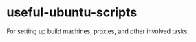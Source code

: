useful-ubuntu-scripts
=====================

For setting up build machines, proxies, and other involved tasks.